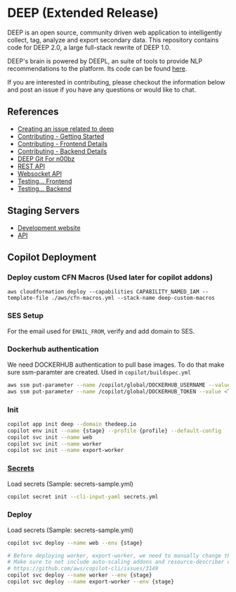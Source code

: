 # DEEP (Extended Release)

DEEP is an open source, community driven web application to intelligently collect, tag, analyze and export secondary data. This repository contains code for DEEP 2.0, a large full-stack rewrite of DEEP 1.0.

DEEP's brain is powered by DEEPL, an suite of tools to provide NLP recommendations to the platform. Its code can be found [here](https://github.com/eoglethorpe/deepl).

If you are interested in contributing, please checkout the information below and post an issue if you have any questions or would like to chat.

## References

- [Creating an issue related to deep](docs/create-issue.md)
- [Contributing - Getting Started](docs/getting-started.md)
- [Contributing - Frontend Details](docs/contributing_frontend.md)
- [Contributing - Backend Details](docs/contributing_backend.md)
- [DEEP Git For n00bz](docs/git.md)
- [REST API](docs/api-rest.md)
- [Websocket API](docs/api-websocket.md)
- [Testing... Frontend](docs/testing_frontend.md)
- [Testing... Backend](docs/testing_backend.md)

## Staging Servers

- [Development website](https://alpha.thedeep.io)
- [API](https://api.alpha.thedeep.io)

## Copilot Deployment

### Deploy custom CFN Macros (Used later for copilot addons)
```
aws cloudformation deploy --capabilities CAPABILITY_NAMED_IAM --template-file ./aws/cfn-macros.yml --stack-name deep-custom-macros
```
### SES Setup

For the email used for `EMAIL_FROM`, verify and add domain to SES.

### Dockerhub authentication
We need DOCKERHUB authentication to pull base images. To do that make sure ssm-paramter are created. Used in `copilot/buildspec.yml`
```bash
aws ssm put-parameter --name /copilot/global/DOCKERHUB_USERNAME --value <USERNAME> --type SecureString --overwrite
aws ssm put-parameter --name /copilot/global/DOCKERHUB_TOKEN --value <TOKEN> --type SecureString --overwrite
```

### Init
```bash
copilot app init deep --domain thedeep.io
copilot env init --name {stage} --profile {profile} --default-config
copilot svc init --name web
copilot svc init --name worker
copilot svc init --name export-worker
```

### [Secrets](https://aws.github.io/copilot-cli/docs/commands/secret-init/)
Load secrets (Sample: secrets-sample.yml)
```bash
copilot secret init --cli-input-yaml secrets.yml
```

### Deploy
Load secrets (Sample: secrets-sample.yml)
```bash
copilot svc deploy --name web --env {stage}

# Before deploying worker, export-worker, we need to manually change the template for now.
# Make sure to not include auto-scaling addons and resource-describer on creation and then include on second deploy (i.e update)
# https://github.com/aws/copilot-cli/issues/3149
copilot svc deploy --name worker --env {stage}
copilot svc deploy --name export-worker --env {stage}
```
